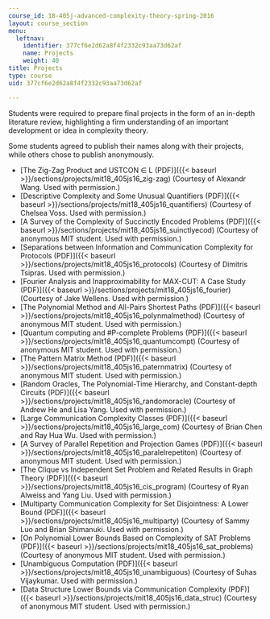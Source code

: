 ```yaml
---
course_id: 18-405j-advanced-complexity-theory-spring-2016
layout: course_section
menu:
  leftnav:
    identifier: 377cf6e2d62a8f4f2332c93aa73d62af
    name: Projects
    weight: 40
title: Projects
type: course
uid: 377cf6e2d62a8f4f2332c93aa73d62af

---
```


Students were required to prepare final projects in the form of an in-depth literature review, highlighting a firm understanding of an important development or idea in complexity theory.

Some students agreed to publish their names along with their projects, while others chose to publish anonymously.

*   [The Zig-Zag Product and USTCON ∈ L (PDF)]({{< baseurl >}}/sections/projects/mit18_405js16_zig-zag) (Courtesy of Alexandr Wang. Used with permission.)
*   [Descriptive Complexity and Some Unusual Quantifiers (PDF)]({{< baseurl >}}/sections/projects/mit18_405js16_quantifiers) (Courtesy of Chelsea Voss. Used with permission.)
*   [A Survey of the Complexity of Succinctly Encoded Problems (PDF)]({{< baseurl >}}/sections/projects/mit18_405js16_suinctlyecod) (Courtesy of anonymous MIT student. Used with permission.)
*   [Separations between Information and Communication Complexity for Protocols (PDF)]({{< baseurl >}}/sections/projects/mit18_405js16_protocols) (Courtesy of Dimitris Tsipras. Used with permission.)
*   [Fourier Analysis and Inapproximability for MAX-CUT: A Case Study (PDF)]({{< baseurl >}}/sections/projects/mit18_405js16_fourier) (Courtesy of Jake Wellens. Used with permission.)
*   [The Polynomial Method and All-Pairs Shortest Paths (PDF)]({{< baseurl >}}/sections/projects/mit18_405js16_polynmalmethod) (Courtesy of anonymous MIT student. Used with permission.)
*   [Quantum computing and #P-complete Problems (PDF)]({{< baseurl >}}/sections/projects/mit18_405js16_quantumcompt) (Courtesy of anonymous MIT student. Used with permission.)
*   [The Pattern Matrix Method (PDF)]({{< baseurl >}}/sections/projects/mit18_405js16_paternmatrix) (Courtesy of anonymous MIT student. Used with permission.)
*   [Random Oracles, The Polynomial-Time Hierarchy, and Constant-depth Circuits (PDF)]({{< baseurl >}}/sections/projects/mit18_405js16_randomoracle) (Courtesy of Andrew He and Lisa Yang. Used with permission.)
*   [Large Communication Complexity Classes (PDF)]({{< baseurl >}}/sections/projects/mit18_405js16_large_com) (Courtesy of Brian Chen and Ray Hua Wu. Used with permission.)
*   [A Survey of Parallel Repetition and Projection Games (PDF)]({{< baseurl >}}/sections/projects/mit18_405js16_paralelrepetiton) (Courtesy of anonymous MIT student. Used with permission.)
*   [The Clique vs Independent Set Problem and Related Results in Graph Theory (PDF)]({{< baseurl >}}/sections/projects/mit18_405js16_cis_program) (Courtesy of Ryan Alweiss and Yang Liu. Used with permission.)
*   [Multiparty Communication Complexity for Set Disjointness: A Lower Bound (PDF)]({{< baseurl >}}/sections/projects/mit18_405js16_multiparty) (Courtesy of Sammy Luo and Brian Shimanuki. Used with permission.)
*   [On Polynomial Lower Bounds Based on Complexity of SAT Problems (PDF)]({{< baseurl >}}/sections/projects/mit18_405js16_sat_problems) (Courtesy of anonymous MIT student. Used with permission.)
*   [Unambiguous Computation (PDF)]({{< baseurl >}}/sections/projects/mit18_405js16_unambiguous) (Courtesy of Suhas Vijaykumar. Used with permission.)
*   [Data Structure Lower Bounds via Communication Complexity (PDF)]({{< baseurl >}}/sections/projects/mit18_405js16_data_struc) (Courtesy of anonymous MIT student. Used with permission.)